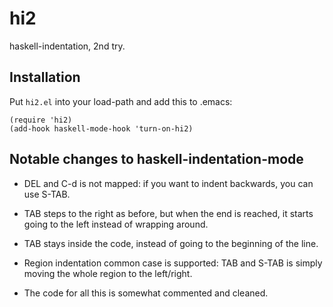 # hi2

haskell-indentation, 2nd try.

## Installation

Put `hi2.el` into your load-path and add this to .emacs:

    (require 'hi2)
    (add-hook haskell-mode-hook 'turn-on-hi2)

## Notable changes to haskell-indentation-mode

* DEL and C-d is not mapped: if you want to indent backwards, you can
  use S-TAB.

* TAB steps to the right as before, but when the end is reached, it
  starts going to the left instead of wrapping around.

* TAB stays inside the code, instead of going to the beginning of the
  line.

* Region indentation common case is supported: TAB and S-TAB is simply
  moving the whole region to the left/right.

* The code for all this is somewhat commented and cleaned.
